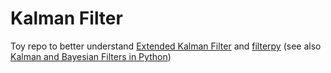 # Kalman Filter
Toy repo to better understand [Extended Kalman Filter](https://en.wikipedia.org/wiki/Extended_Kalman_filter) and [filterpy](https://github.com/rlabbe/filterpy/) (see also [Kalman and Bayesian Filters in Python](https://github.com/rlabbe/Kalman-and-Bayesian-Filters-in-Python))